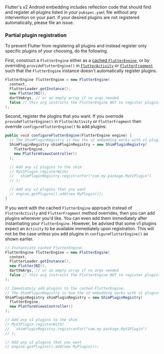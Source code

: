 Flutter's v2 Android embedding includes reflection code that should find and register all plugins listed in your `pubspec.yaml` file without any intervention on your part. If your desired plugins are not registered automatically, please file an issue.

### Partial plugin registration

To prevent Flutter from registering all plugins and instead register only specific plugins of your choosing, do the following.

First, construct a `FlutterEngine` either as a [cached `FlutterEngine`](https://flutter.dev/docs/development/add-to-app/android/add-flutter-screen#step-3-optional-use-a-cached-flutterengine), or by overriding `provideFlutterEngine()` in [`FlutterActivity`](https://api.flutter.dev/javadoc/io/flutter/embedding/android/FlutterActivity.html#provideFlutterEngine-android.content.Context-) or [`FlutterFragment`](https://api.flutter.dev/javadoc/io/flutter/embedding/android/FlutterFragment.html#provideFlutterEngine-android.content.Context-) such that the `FlutterEngine` instance doesn't automatically register plugins.

```java
FlutterEngine flutterEngine = new FlutterEngine(
  context, 
  FlutterLoader.getInstance(), 
  new FlutterJNI(), 
  dartVmArgs, // or an empty array if no args needed
  false // this arg instructs the FlutterEngine NOT to register plugins automatically
);
```

Second, register the plugins that you want. If you overrode `provideFlutterEngine()` in `FlutterActivity` or `FlutterFragment` then override `configureFlutterEngine()` to add plugins:

```java
public void configureFlutterEngine(FlutterEngine engine) {
  // The ShimPluginRegistry is how the v2 embedding works with v1 plugins.
  ShimPluginRegistry shimPluginRegistry = new ShimPluginRegistry(
    flutterEngine, 
    new PlatformViewsController()
  );

  // Add any v1 plugins to the shim
  // MyV1Plugin.registerWith(
  //   shimPluginRegistry.registrarFor("com.my.package.MyV1Plugin")
  // );

  // Add any v2 plugins that you want
  // engine.getPlugins().add(new MyPlugin());
}
```

If you went with the cached `FlutterEngine` approach instead of `FlutterActivity` and `FlutterFragment` method overrides, then you can add plugins whenever you'd like. You can even add them immediately after instantiating your `FlutterEngine`. However, be advised that some v1 plugins expect an `Activity` to be available immediately upon registration. This will not be the case unless you add plugins in `configureFlutterEngine()` as shown earlier.

```java
// Instantiate cached FlutterEngine.
FlutterEngine flutterEngine = new FlutterEngine(
  context, 
  FlutterLoader.getInstance(), 
  new FlutterJNI(), 
  dartVmArgs, // or an empty array if no args needed
  false // this arg instructs the FlutterEngine NOT to register plugins automatically
);

// Immediately add plugins to the cached FlutterEngine.
// The ShimPluginRegistry is how the v2 embedding works with v1 plugins.
ShimPluginRegistry shimPluginRegistry = new ShimPluginRegistry(
  flutterEngine, 
  new PlatformViewsController()
);

// Add any v1 plugins to the shim
// MyV1Plugin.registerWith(
//   shimPluginRegistry.registrarFor("com.my.package.MyV1Plugin")
// );

// Add any v2 plugins that you want
// engine.getPlugins().add(new MyPlugin());
```